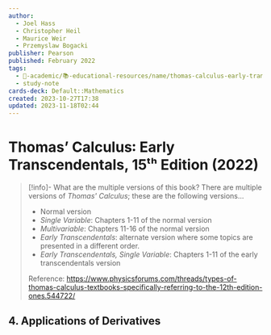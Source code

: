 ```yaml
---
author:
  - Joel Hass
  - Christopher Heil
  - Maurice Weir
  - Przemyslaw Bogacki
publisher: Pearson
published: February 2022
tags:
  - 🔴-academic/📚-educational-resources/name/thomas-calculus-early-transcendentals-15th-edition-2022
  - study-note
cards-deck: Default::Mathematics
created: 2023-10-27T17:38
updated: 2023-11-18T02:44
---
```


# Thomas’ Calculus꞉ Early Transcendentals, 15ᵗʰ Edition (2022)

> [!info]- What are the multiple versions of this book?
> There are multiple versions of *Thomas' Calculus*; these are the following versions...
> - Normal version
> - *Single Variable*: Chapters 1-11 of the normal version
> - *Multivariable*: Chapters 11-16 of the normal version
> - *Early Transcendentals*: alternate version where some topics are presented in a different order.
> - *Early Transcendentals, Single Variable*: Chapters 1-11 of the early transcendentals version
> 
> Reference: https://www.physicsforums.com/threads/types-of-thomas-calculus-textbooks-specifically-referring-to-the-12th-edition-ones.544722/

## 4. Applications of Derivatives




